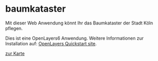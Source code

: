 # baumkataster
Mit dieser Web Anwendung könnt Ihr das Baumkataster der Stadt Köln pflegen. 

Dies ist eine OpenLayers6 Anwendung. Weitere Informationen zur Installation auf:  [OpenLayers Quickstart site](https://openlayers.org/en/latest/doc/quickstart.html).

[zur Karte](https://giesst.koeln/editor/)
